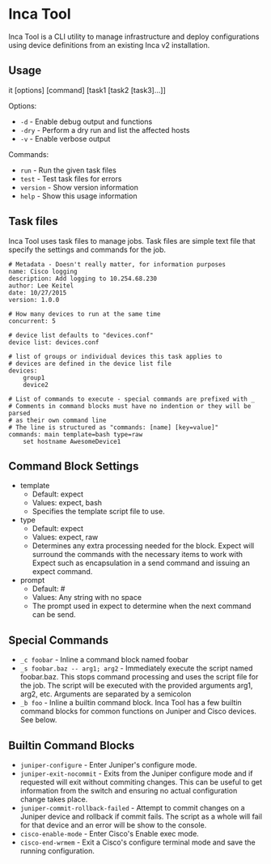 Inca Tool
===========

Inca Tool is a CLI utility to manage infrastructure and deploy configurations using device definitions from an existing Inca v2 installation.

Usage
-----

it [options] [command] [task1 [task2 [task3]...]]

Options:

- `-d` - Enable debug output and functions
- `-dry` - Perform a dry run and list the affected hosts
- `-v` - Enable verbose output

Commands:

- `run` - Run the given task files
- `test` - Test task files for errors
- `version` - Show version information
- `help` - Show this usage information

Task files
----------

Inca Tool uses task files to manage jobs. Task files are simple text file that specify the settings and commands for the job.

```
# Metadata - Doesn't really matter, for information purposes
name: Cisco logging
description: Add logging to 10.254.68.230
author: Lee Keitel
date: 10/27/2015
version: 1.0.0

# How many devices to run at the same time
concurrent: 5

# device list defaults to "devices.conf"
device list: devices.conf

# list of groups or individual devices this task applies to
# devices are defined in the device list file
devices:
    group1
    device2

# List of commands to execute - special commands are prefixed with _
# Comments in command blocks must have no indention or they will be parsed
# as their own command line
# The line is structured as "commands: [name] [key=value]"
commands: main template=bash type=raw
    set hostname AwesomeDevice1
```

Command Block Settings
----------------------

- template
    - Default: expect
    - Values: expect, bash
    - Specifies the template script file to use.
- type
    - Default: expect
    - Values: expect, raw
    - Determines any extra processing needed for the block. Expect will surround the commands with the necessary items to work with Expect such as encapsulation in a send command and issuing an expect command.
- prompt
    - Default: #
    - Values: Any string with no space
    - The prompt used in expect to determine when the next command can be send.

Special Commands
----------------

- `_c foobar` - Inline a command block named foobar
- `_s foobar.baz -- arg1; arg2` - Immediately execute the script named foobar.baz. This stops command processing and uses the script file for the job. The script will be executed with the provided arguments arg1, arg2, etc. Arguments are separated by a semicolon
- `_b foo` - Inline a builtin command block. Inca Tool has a few builtin command blocks for common functions on Juniper and Cisco devices. See below.

Builtin Command Blocks
----------------------

- `juniper-configure` - Enter Juniper's configure mode.
- `juniper-exit-nocommit` - Exits from the Juniper configure mode and if requested will exit without commiting changes. This can be useful to get information from the switch and ensuring no actual configuration change takes place.
- `juniper-commit-rollback-failed` - Attempt to commit changes on a Juniper device and rollback if commit fails. The script as a whole will fail for that device and an error will be show to the console.
- `cisco-enable-mode` - Enter Cisco's Enable exec mode.
- `cisco-end-wrmem` - Exit a Cisco's configure terminal mode and save the running configuration.
